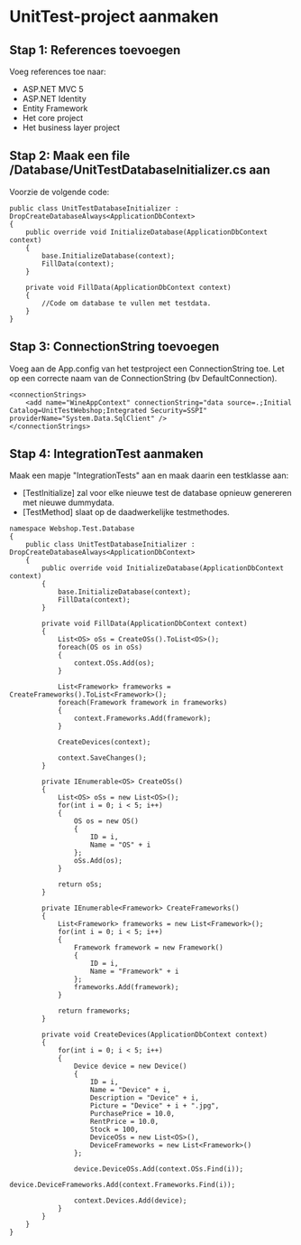 # UnitTest-project aanmaken

## Stap 1: References toevoegen

Voeg references toe naar: 

* ASP.NET MVC 5
* ASP.NET Identity
* Entity Framework
* Het core project
* Het business layer project

## Stap 2: Maak een file /Database/UnitTestDatabaseInitializer.cs aan

Voorzie de volgende code: 

```
public class UnitTestDatabaseInitializer : DropCreateDatabaseAlways<ApplicationDbContext>
{
	public override void InitializeDatabase(ApplicationDbContext context)
    {
    	base.InitializeDatabase(context);
        FillData(context);
    }

    private void FillData(ApplicationDbContext context)
    {
    	//Code om database te vullen met testdata.
    }
}
```

## Stap 3: ConnectionString toevoegen

Voeg aan de App.config van het testproject een ConnectionString toe. Let op een correcte naam van de ConnectionString (bv DefaultConnection).

```
<connectionStrings>
	<add name="WineAppContext" connectionString="data source=.;Initial Catalog=UnitTestWebshop;Integrated Security=SSPI" providerName="System.Data.SqlClient" />
</connectionStrings>
```

## Stap 4: IntegrationTest aanmaken

Maak een mapje "IntegrationTests" aan en maak daarin een testklasse aan:

* [TestInitialize] zal voor elke nieuwe test de database opnieuw genereren met nieuwe dummydata. 
* [TestMethod] slaat op de daadwerkelijke testmethodes.

```
namespace Webshop.Test.Database
{
    public class UnitTestDatabaseInitializer : DropCreateDatabaseAlways<ApplicationDbContext>
    {
        public override void InitializeDatabase(ApplicationDbContext context)
        {
            base.InitializeDatabase(context);
            FillData(context);
        }

        private void FillData(ApplicationDbContext context)
        {
            List<OS> oSs = CreateOSs().ToList<OS>();
            foreach(OS os in oSs)
            {
                context.OSs.Add(os);
            }

            List<Framework> frameworks = CreateFrameworks().ToList<Framework>();
            foreach(Framework framework in frameworks)
            {
                context.Frameworks.Add(framework);
            }

            CreateDevices(context);

            context.SaveChanges();
        }

        private IEnumerable<OS> CreateOSs()
        {
            List<OS> oSs = new List<OS>();
            for(int i = 0; i < 5; i++)
            {
                OS os = new OS()
                {
                    ID = i,
                    Name = "OS" + i
                };
                oSs.Add(os);
            }

            return oSs;
        }

        private IEnumerable<Framework> CreateFrameworks()
        {
            List<Framework> frameworks = new List<Framework>();
            for(int i = 0; i < 5; i++)
            {
                Framework framework = new Framework()
                {
                    ID = i,
                    Name = "Framework" + i
                };
                frameworks.Add(framework);
            }

            return frameworks;
        }
        
        private void CreateDevices(ApplicationDbContext context)
        {
            for(int i = 0; i < 5; i++)
            {
                Device device = new Device()
                {
                    ID = i,
                    Name = "Device" + i,
                    Description = "Device" + i,
                    Picture = "Device" + i + ".jpg",
                    PurchasePrice = 10.0,
                    RentPrice = 10.0,
                    Stock = 100,
                    DeviceOSs = new List<OS>(),
                    DeviceFrameworks = new List<Framework>()
                };

                device.DeviceOSs.Add(context.OSs.Find(i));
                device.DeviceFrameworks.Add(context.Frameworks.Find(i));

                context.Devices.Add(device);
            }
        }
    }
}
```